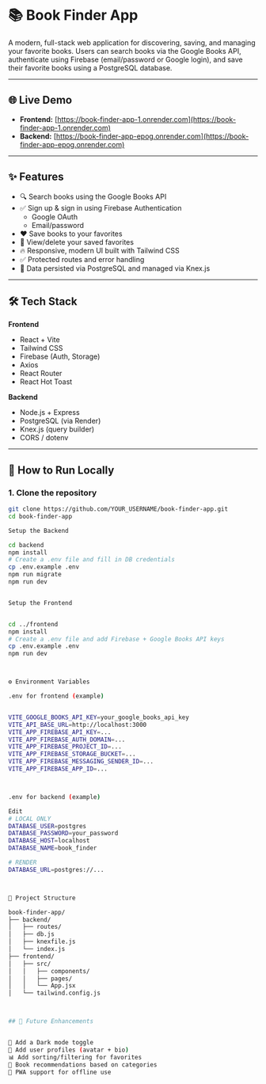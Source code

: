# 📚 Book Finder App

A modern, full-stack web application for discovering, saving, and managing your favorite books. Users can search books via the Google Books API, authenticate using Firebase (email/password or Google login), and save their favorite books using a PostgreSQL database.

---

## 🌐 Live Demo

- **Frontend:** [https://book-finder-app-1.onrender.com](https://book-finder-app-1.onrender.com)
- **Backend:** [https://book-finder-app-epog.onrender.com](https://book-finder-app-epog.onrender.com)

---

## ✨ Features

- 🔍 Search books using the Google Books API
- ✅ Sign up & sign in using Firebase Authentication
  - Google OAuth
  - Email/password
- ❤️ Save books to your favorites
- 🔄 View/delete your saved favorites
- 🔥 Responsive, modern UI built with Tailwind CSS
- ✅ Protected routes and error handling
- 💾 Data persisted via PostgreSQL and managed via Knex.js

---

## 🛠️ Tech Stack

**Frontend**  
- React + Vite
- Tailwind CSS
- Firebase (Auth, Storage)
- Axios
- React Router
- React Hot Toast

**Backend**  
- Node.js + Express
- PostgreSQL (via Render)
- Knex.js (query builder)
- CORS / dotenv

---

## 🧪 How to Run Locally

### 1. Clone the repository

```bash
git clone https://github.com/YOUR_USERNAME/book-finder-app.git
cd book-finder-app

Setup the Backend

cd backend
npm install
# Create a .env file and fill in DB credentials
cp .env.example .env
npm run migrate
npm run dev


Setup the Frontend


cd ../frontend
npm install
# Create a .env file and add Firebase + Google Books API keys
cp .env.example .env
npm run dev



⚙️ Environment Variables

.env for frontend (example)


VITE_GOOGLE_BOOKS_API_KEY=your_google_books_api_key
VITE_API_BASE_URL=http://localhost:3000
VITE_APP_FIREBASE_API_KEY=...
VITE_APP_FIREBASE_AUTH_DOMAIN=...
VITE_APP_FIREBASE_PROJECT_ID=...
VITE_APP_FIREBASE_STORAGE_BUCKET=...
VITE_APP_FIREBASE_MESSAGING_SENDER_ID=...
VITE_APP_FIREBASE_APP_ID=...



.env for backend (example)

Edit
# LOCAL ONLY
DATABASE_USER=postgres
DATABASE_PASSWORD=your_password
DATABASE_HOST=localhost
DATABASE_NAME=book_finder

# RENDER
DATABASE_URL=postgres://...



📁 Project Structure

book-finder-app/
├── backend/
│   ├── routes/
│   ├── db.js
│   ├── knexfile.js
│   └── index.js
├── frontend/
│   ├── src/
│   │   ├── components/
│   │   ├── pages/
│   │   └── App.jsx
│   └── tailwind.config.js



## 🚀 Future Enhancements


🌙 Add a Dark mode toggle
📂 Add user profiles (avatar + bio)
📊 Add sorting/filtering for favorites
🧠 Book recommendations based on categories
📱 PWA support for offline use
